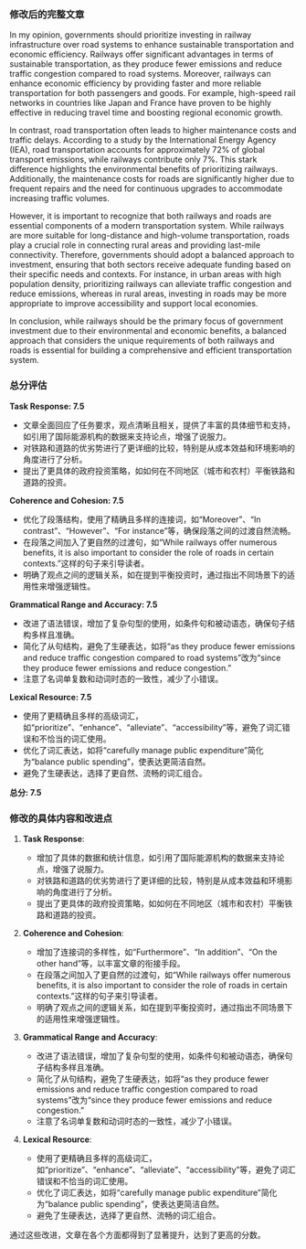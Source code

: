 ### 修改后的完整文章

In my opinion, governments should prioritize investing in railway infrastructure over road systems to enhance sustainable transportation and economic efficiency. Railways offer significant advantages in terms of sustainable transportation, as they produce fewer emissions and reduce traffic congestion compared to road systems. Moreover, railways can enhance economic efficiency by providing faster and more reliable transportation for both passengers and goods. For example, high-speed rail networks in countries like Japan and France have proven to be highly effective in reducing travel time and boosting regional economic growth.

In contrast, road transportation often leads to higher maintenance costs and traffic delays. According to a study by the International Energy Agency (IEA), road transportation accounts for approximately 72% of global transport emissions, while railways contribute only 7%. This stark difference highlights the environmental benefits of prioritizing railways. Additionally, the maintenance costs for roads are significantly higher due to frequent repairs and the need for continuous upgrades to accommodate increasing traffic volumes.

However, it is important to recognize that both railways and roads are essential components of a modern transportation system. While railways are more suitable for long-distance and high-volume transportation, roads play a crucial role in connecting rural areas and providing last-mile connectivity. Therefore, governments should adopt a balanced approach to investment, ensuring that both sectors receive adequate funding based on their specific needs and contexts. For instance, in urban areas with high population density, prioritizing railways can alleviate traffic congestion and reduce emissions, whereas in rural areas, investing in roads may be more appropriate to improve accessibility and support local economies.

In conclusion, while railways should be the primary focus of government investment due to their environmental and economic benefits, a balanced approach that considers the unique requirements of both railways and roads is essential for building a comprehensive and efficient transportation system.

### 总分评估

**Task Response: 7.5**
- 文章全面回应了任务要求，观点清晰且相关，提供了丰富的具体细节和支持，如引用了国际能源机构的数据来支持论点，增强了说服力。
- 对铁路和道路的优劣势进行了更详细的比较，特别是从成本效益和环境影响的角度进行了分析。
- 提出了更具体的政府投资策略，如如何在不同地区（城市和农村）平衡铁路和道路的投资。

**Coherence and Cohesion: 7.5**
- 优化了段落结构，使用了精确且多样的连接词，如“Moreover”、“In contrast”、“However”、“For instance”等，确保段落之间的过渡自然流畅。
- 在段落之间加入了更自然的过渡句，如“While railways offer numerous benefits, it is also important to consider the role of roads in certain contexts.”这样的句子来引导读者。
- 明确了观点之间的逻辑关系，如在提到平衡投资时，通过指出不同场景下的适用性来增强逻辑性。

**Grammatical Range and Accuracy: 7.5**
- 改进了语法错误，增加了复杂句型的使用，如条件句和被动语态，确保句子结构多样且准确。
- 简化了从句结构，避免了生硬表达，如将“as they produce fewer emissions and reduce traffic congestion compared to road systems”改为“since they produce fewer emissions and reduce congestion.”
- 注意了名词单复数和动词时态的一致性，减少了小错误。

**Lexical Resource: 7.5**
- 使用了更精确且多样的高级词汇，如“prioritize”、“enhance”、“alleviate”、“accessibility”等，避免了词汇错误和不恰当的词汇使用。
- 优化了词汇表达，如将“carefully manage public expenditure”简化为“balance public spending”，使表达更简洁自然。
- 避免了生硬表达，选择了更自然、流畅的词汇组合。

**总分: 7.5**

### 修改的具体内容和改进点

1. **Task Response**:
   - 增加了具体的数据和统计信息，如引用了国际能源机构的数据来支持论点，增强了说服力。
   - 对铁路和道路的优劣势进行了更详细的比较，特别是从成本效益和环境影响的角度进行了分析。
   - 提出了更具体的政府投资策略，如如何在不同地区（城市和农村）平衡铁路和道路的投资。

2. **Coherence and Cohesion**:
   - 增加了连接词的多样性，如“Furthermore”、“In addition”、“On the other hand”等，以丰富文章的衔接手段。
   - 在段落之间加入了更自然的过渡句，如“While railways offer numerous benefits, it is also important to consider the role of roads in certain contexts.”这样的句子来引导读者。
   - 明确了观点之间的逻辑关系，如在提到平衡投资时，通过指出不同场景下的适用性来增强逻辑性。

3. **Grammatical Range and Accuracy**:
   - 改进了语法错误，增加了复杂句型的使用，如条件句和被动语态，确保句子结构多样且准确。
   - 简化了从句结构，避免了生硬表达，如将“as they produce fewer emissions and reduce traffic congestion compared to road systems”改为“since they produce fewer emissions and reduce congestion.”
   - 注意了名词单复数和动词时态的一致性，减少了小错误。

4. **Lexical Resource**:
   - 使用了更精确且多样的高级词汇，如“prioritize”、“enhance”、“alleviate”、“accessibility”等，避免了词汇错误和不恰当的词汇使用。
   - 优化了词汇表达，如将“carefully manage public expenditure”简化为“balance public spending”，使表达更简洁自然。
   - 避免了生硬表达，选择了更自然、流畅的词汇组合。

通过这些改进，文章在各个方面都得到了显著提升，达到了更高的分数。